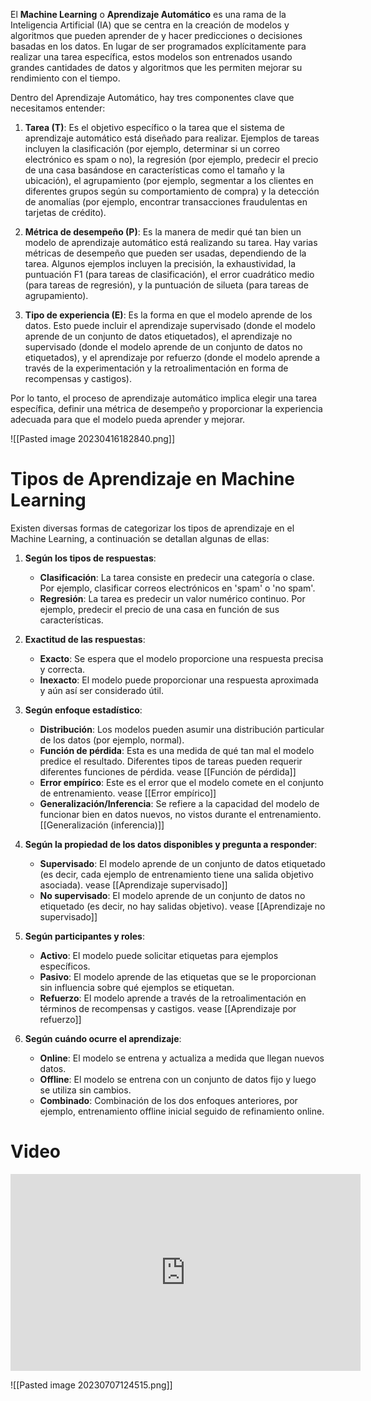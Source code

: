 El **Machine Learning** o **Aprendizaje Automático** es una rama de la Inteligencia Artificial (IA) que se centra en la creación de modelos y algoritmos que pueden aprender de y hacer predicciones o decisiones basadas en los datos. En lugar de ser programados explícitamente para realizar una tarea específica, estos modelos son entrenados usando grandes cantidades de datos y algoritmos que les permiten mejorar su rendimiento con el tiempo.

Dentro del Aprendizaje Automático, hay tres componentes clave que necesitamos entender:

1. **Tarea (T)**: Es el objetivo específico o la tarea que el sistema de aprendizaje automático está diseñado para realizar. Ejemplos de tareas incluyen la clasificación (por ejemplo, determinar si un correo electrónico es spam o no), la regresión (por ejemplo, predecir el precio de una casa basándose en características como el tamaño y la ubicación), el agrupamiento (por ejemplo, segmentar a los clientes en diferentes grupos según su comportamiento de compra) y la detección de anomalías (por ejemplo, encontrar transacciones fraudulentas en tarjetas de crédito).

2. **Métrica de desempeño (P)**: Es la manera de medir qué tan bien un modelo de aprendizaje automático está realizando su tarea. Hay varias métricas de desempeño que pueden ser usadas, dependiendo de la tarea. Algunos ejemplos incluyen la precisión, la exhaustividad, la puntuación F1 (para tareas de clasificación), el error cuadrático medio (para tareas de regresión), y la puntuación de silueta (para tareas de agrupamiento).

3. **Tipo de experiencia (E)**: Es la forma en que el modelo aprende de los datos. Esto puede incluir el aprendizaje supervisado (donde el modelo aprende de un conjunto de datos etiquetados), el aprendizaje no supervisado (donde el modelo aprende de un conjunto de datos no etiquetados), y el aprendizaje por refuerzo (donde el modelo aprende a través de la experimentación y la retroalimentación en forma de recompensas y castigos).

Por lo tanto, el proceso de aprendizaje automático implica elegir una tarea específica, definir una métrica de desempeño y proporcionar la experiencia adecuada para que el modelo pueda aprender y mejorar.


![[Pasted image 20230416182840.png]]


# Tipos de Aprendizaje en Machine Learning

Existen diversas formas de categorizar los tipos de aprendizaje en el Machine Learning, a continuación se detallan algunas de ellas:

1. **Según los tipos de respuestas**:

   - **Clasificación**: La tarea consiste en predecir una categoría o clase. Por ejemplo, clasificar correos electrónicos en 'spam' o 'no spam'.
   - **Regresión**: La tarea es predecir un valor numérico continuo. Por ejemplo, predecir el precio de una casa en función de sus características.

2. **Exactitud de las respuestas**:

   - **Exacto**: Se espera que el modelo proporcione una respuesta precisa y correcta.
   - **Inexacto**: El modelo puede proporcionar una respuesta aproximada y aún así ser considerado útil.

3. **Según enfoque estadístico**:

   - **Distribución**: Los modelos pueden asumir una distribución particular de los datos (por ejemplo, normal).
   - **Función de pérdida**: Esta es una medida de qué tan mal el modelo predice el resultado. Diferentes tipos de tareas pueden requerir diferentes funciones de pérdida. vease [[Función de pérdida]]
   - **Error empírico**: Este es el error que el modelo comete en el conjunto de entrenamiento. vease [[Error empírico]]
   - **Generalización/Inferencia**: Se refiere a la capacidad del modelo de funcionar bien en datos nuevos, no vistos durante el entrenamiento. [[Generalización (inferencia)]]

4. **Según la propiedad de los datos disponibles y pregunta a responder**:

   - **Supervisado**: El modelo aprende de un conjunto de datos etiquetado (es decir, cada ejemplo de entrenamiento tiene una salida objetivo asociada). vease [[Aprendizaje supervisado]]
   - **No supervisado**: El modelo aprende de un conjunto de datos no etiquetado (es decir, no hay salidas objetivo). vease [[Aprendizaje no supervisado]]

5. **Según participantes y roles**:

   - **Activo**: El modelo puede solicitar etiquetas para ejemplos específicos.
   - **Pasivo**: El modelo aprende de las etiquetas que se le proporcionan sin influencia sobre qué ejemplos se etiquetan.
   - **Refuerzo**: El modelo aprende a través de la retroalimentación en términos de recompensas y castigos. vease [[Aprendizaje por refuerzo]]

6. **Según cuándo ocurre el aprendizaje**:

   - **Online**: El modelo se entrena y actualiza a medida que llegan nuevos datos.
   - **Offline**: El modelo se entrena con un conjunto de datos fijo y luego se utiliza sin cambios.
   - **Combinado**: Combinación de los dos enfoques anteriores, por ejemplo, entrenamiento offline inicial seguido de refinamiento online.


# Video 

<iframe width="560" height="315" src="https://www.youtube.com/embed/KytW151dpqU" title="YouTube video player" frameborder="0" allow="accelerometer; autoplay; clipboard-write; encrypted-media; gyroscope; picture-in-picture; web-share" allowfullscreen></iframe>



![[Pasted image 20230707124515.png]]